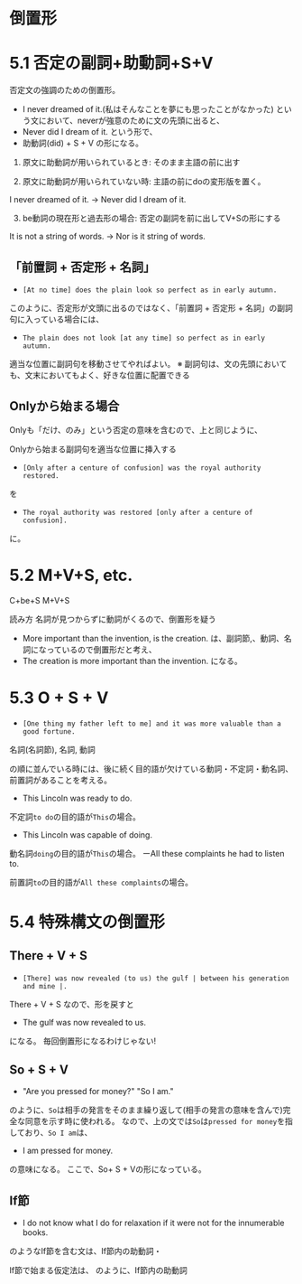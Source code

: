 # 倒置形

# 5.1 否定の副詞+助動詞+S+V

否定文の強調のための倒置形。

- I never dreamed of it.(私はそんなことを夢にも思ったことがなかった)
という文において、neverが強意のために文の先頭に出ると、
- Never did I dream of it.
という形で、
- 助動詞(did) + S + V
の形になる。

1. 原文に助動詞が用いられているとき: そのまま主語の前に出す

2. 原文に助動詞が用いられていない時: 主語の前にdoの変形版を置く。

I never dreamed of it. -> Never did I dream of it.

3. be動詞の現在形と過去形の場合: 否定の副詞を前に出してV+Sの形にする

It is not a string of words. -> Nor is it string of words.

## 「前置詞 + 否定形 + 名詞」
- `[At no time] does the plain look so perfect as in early autumn.`

このように、否定形が文頭に出るのではなく、「前置詞 + 否定形 + 名詞」の副詞句に入っている場合には、

- `The plain does not look [at any time] so perfect as in early autumn.`

適当な位置に副詞句を移動させてやればよい。
※ 副詞句は、文の先頭においても、文末においてもよく、好きな位置に配置できる

## Onlyから始まる場合

Onlyも「だけ、のみ」という否定の意味を含むので、上と同じように、

Onlyから始まる副詞句を適当な位置に挿入する

- `[Only after a centure of confusion] was the royal authority restored.`

を
- `The royal authority was restored [only after a centure of confusion].`

に。

# 5.2 M+V+S, etc.

C+be+S
M+V+S

読み方
名詞が見つからずに動詞がくるので、倒置形を疑う

- More important than the invention, is the creation.
は、副詞節,、動詞、名詞になっているので倒置形だと考え、
- The creation is more important than the invention.
になる。

# 5.3 O + S + V

- `[One thing my father left to me] and it was more valuable than a good fortune.`

名詞(名詞節), 名詞, 動詞

の順に並んでいる時には、後に続く目的語が欠けている動詞・不定詞・動名詞、前置詞があることを考える。

- This Lincoln was ready to do.

不定詞`to do`の目的語が`This`の場合。
- This Lincoln was capable of doing.

動名詞`doing`の目的語が`This`の場合。
ーAll these complaints he had to listen to.

前置詞`to`の目的語が`All these complaints`の場合。

# 5.4 特殊構文の倒置形

## There + V + S
- `[There] was now revealed (to us) the gulf | between his generation and mine |.`

There + V + S なので、形を戻すと
- The gulf was now revealed to us.

になる。
毎回倒置形になるわけじゃない!

## So + S + V
- "Are you pressed for money?" "So I am."

のように、`So`は相手の発言をそのまま繰り返して(相手の発言の意味を含んで)完全な同意を示す時に使われる。
なので、上の文では`So`は`pressed for money`を指しており、`So I am`は、
- I am pressed for money.

の意味になる。
ここで、So+ S + Vの形になっている。


## If節

- I do not know what I do for relaxation if it were not for the innumerable books.

のようなIf節を含む文は、If節内の助動詞・

If節で始まる仮定法は、
のように、If節内の助動詞